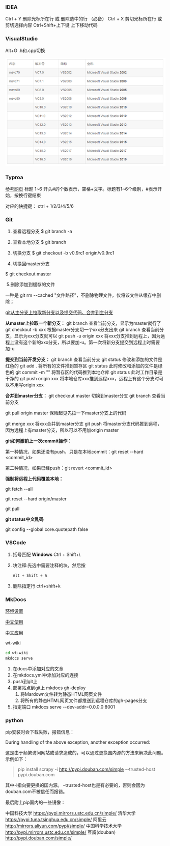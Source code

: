 ### IDEA

Ctrl + Y	删除光标所在行 或 删除选中的行 （必备）
Ctrl + X	剪切光标所在行 或 剪切选择内容
Ctrl+Shift+上下键   上下移动代码



### VisualStudio

Alt+O .h和.cpp切换

![VS](images\VS.png)



### Typroa

[参考网页](https://blog.csdn.net/fan521dan/article/details/89737140)
标题 1~6
开头#的个数表示，空格+文字。标题有1~6个级别，#表示开始，按换行键结束

对应的快捷键： ctrl + 1/2/3/4/5/6



### Git

1. 查看远程分支
    $ git branch -a

2. 查看本地分支
    $ git branch

3. 切换分支
    $ git checkout -b v0.9rc1 origin/v0.9rc1

4. 切换回master分支

  $ git checkout master

​	5.删除添加到缓存的文件

一种是 git rm --cached "文件路径"，不删除物理文件，仅将该文件从缓存中删除；



[git从主分支上拉取新分支以及提交代码、合并到主分支](https://www.cnblogs.com/wuqilang/p/12781270.html)

**从master上拉取一个新分支：**
git branch 查看当前分支，显示为master就行了
git checkout -b xxx 根据master分支切一个xxx分支出来
git branch 查看当前分支，显示为xxx分支就可以
git push -u origin xxx 将xxx分支推到远程上，因为远程上没有这个新的xxx分支，所以要加-u。第一次将新分支提交到远程上时需要加-u


**提交到当前开发分支：**
git branch 查看当前分支
git status 修改和添加的文件是红色的
git add . 将所有的文件推到暂存区
git status 此时修改和添加的文件是绿色的
git commit -m "" 将暂存区的代码推到本地仓库
git status 此时工作目录是干净的
git push origin xxx 将本地仓库xxx推到远程xxx，远程上有这个分支时可以不用写origin xxx


**合并到master分支：**
git checkout master 切换到master分支
git branch 查看当前分支

git pull origin master 保险起见先拉一下master分支上的代码

git merge xxx 将xxx合并到master分支
git push 将master分支代码推到远程，因为远程上有master分支，所以可以不用加origin master

 

**git如何撤销上一次commit操作：**

第一种情况，如果还没有push，只是在本地commit：git reset --hard <commit_id>

第二种情况，如果已经push：git revert <commit_id>

 

**强制将远程上代码覆盖本地：**

git fetch --all 

git reset --hard origin/master 

git pull



**git status中文乱码**

git config --global core.quotepath false



### VSCode

1. 括号匹配 **Windows** Ctrl + Shift+\

2. 块注释:先选中需要注释的块，然后按

   ```c
   Alt + Shift + A
   ```

3. 删除指定行 ctrl+shift+k

### MkDocs

[环境设置](https://zhuanlan.zhihu.com/p/61492480)

[中文使用](https://markdown-docs-zh.readthedocs.io/zh_CN/latest/)

[中文应用](https://mkdocs.zimoapps.com/)

wt-wiki

```bash
cd wt-wiki
mkdocs serve
```

1. 在docs中添加对应的文章
2. 在mkdocs.yml中添加对应的连接
3. push到git上
4. 部署站点到git上 mkdocs gh-deploy
   1. 将Mardown文件转为静态HTML网页文件
   2. 将所有的静态HTML网页文件都推送到远程仓库的gh-pages分支
5. 指定端口 mkdocs serve --dev-addr=0.0.0.0:8001



### python

pip安装时会下载失败，报错信息：

During handling of the above exception, another exception occurred:

这是由于频繁访问网站或请求造成的，可以通过更换国内源的方法来解决此问题。示例如下：

> pip install scrapy -i http://pypi.douban.com/simple --trusted-host pypi.douban.com

其中-i指向要更换的国内源。
–trusted-host也是有必要的，否则会因为douban.com不被信任而报错。

最后附上pip国内的一些镜像：

中国科技大学 https://pypi.mirrors.ustc.edu.cn/simple/
清华大学 https://pypi.tuna.tsinghua.edu.cn/simple/
阿里云 http://mirrors.aliyun.com/pypi/simple/
中国科学技术大学 http://pypi.mirrors.ustc.edu.cn/simple/
豆瓣(douban) http://pypi.douban.com/simple/